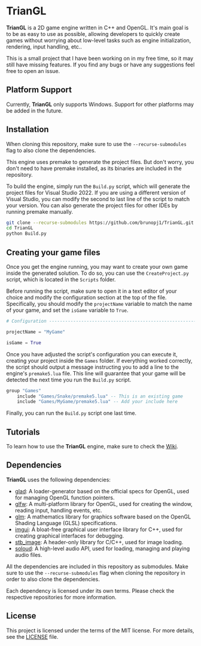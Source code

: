 # TrianGL

**TrianGL** is a 2D game engine written in C++ and OpenGL.
It's main goal is to be as easy to use as possible, allowing developers to quickly create games without worrying about low-level tasks such as engine initialization, rendering, input handling, etc..

This is a small project that I have been working on in my free time, so it may still have missing features.
If you find any bugs or have any suggestions feel free to open an issue.

## Platform Support

Currently, **TrianGL** only supports Windows. Support for other platforms may be added in the future.

## Installation

When cloning this repository, make sure to use the `--recurse-submodules` flag to also clone the dependencies.

This engine uses premake to generate the project files.
But don't worry, you don't need to have premake installed, as its binaries are included in the repository.

To build the engine, simply run the `Build.py` script, which will generate the project files for Visual Studio 2022.
If you are using a different version of Visual Studio, you can modify the second to last line of the script to match your version.
You can also generate the project files for other IDEs by running premake manually.

```bash
git clone --recurse-submodules https://github.com/brunopj1/TrianGL.git
cd TrianGL
python Build.py
```

## Creating your game files

Once you get the engine running, you may want to create your own game inside the generated solution.
To do so, you can use the `CreateProject.py` script, which is located in the `Scripts` folder.

Before running the script, make sure to open it in a text editor of your choice and modify the configuration section at the top of the file.
Specifically, you should modify the `projectName` variable to match the name of your game, and set the `isGame` variable to `True`.

```python
# Configuration ---------------------------------------------------------------

projectName = "MyGame"

isGame = True
```

Once you have adjusted the script's configuration you can execute it, creating your project inside the `Games` folder.
If everything worked correctly, the script should output a message instructing you to add a line to the engine's `premake5.lua` file.
This line will guarantee that your game will be detected the next time you run the `Build.py` script.

```lua
group "Games"
    include "Games/Snake/premake5.lua" -- This is an existing game
    include "Games/MyGame/premake5.lua" -- Add your include here
```

Finally, you can run the `Build.py` script one last time.

## Tutorials

To learn how to use the **TrianGL** engine, make sure to check the [Wiki](https://github.com/brunopj1/TrianGL/wiki).

## Dependencies

**TrianGL** uses the following dependencies:

- [glad](https://github.com/Dav1dde/glad): A loader-generator based on the official specs for OpenGL, used for managing OpenGL function pointers.
- [glfw](https://github.com/glfw/glfw): A multi-platform library for OpenGL, used for creating the window, reading input, handling events, etc.
- [glm](https://github.com/g-truc/glm): A mathematics library for graphics software based on the OpenGL Shading Language (GLSL) specifications.
- [imgui](https://github.com/ocornut/imgui): A bloat-free graphical user interface library for C++, used for creating graphical interfaces for debugging.
- [stb_image](https://github.com/nothings/stb): A header-only library for C/C++, used for image loading.
- [soloud](https://github.com/jarikomppa/soloud): A high-level audio API, used for loading, managing and playing audio files.

All the dependencies are included in this repository as submodules.
Make sure to use the `--recurse-submodules` flag when cloning the repository in order to also clone the dependencies.

Each dependency is licensed under its own terms. Please check the respective repositories for more information.

## License

This project is licensed under the terms of the MIT license. For more details, see the [LICENSE](LICENSE.md) file.
